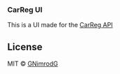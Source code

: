 ### CarReg UI

This is a UI made for the [CarReg API](https://www.regcheck.org.uk/api/reg.asmx)

## License

MIT © [GNimrodG](https://github.com/GNimrodG)

